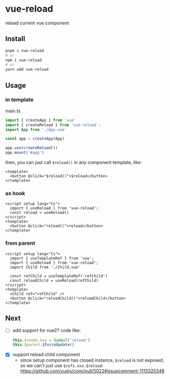 # vue-reload

reload current vue component

## Install

```sh
pnpm i vue-reload
# or
npm i vue-reload
# or 
yarn add vue-reload
```

## Usage

### in template

main.ts

```js
import { createApp } from 'vue'
import { createReload } from 'vue-reload';
import App from './App.vue'

const app = createApp(App)

app.use(createReload())
app.mount('#app')
```

then, you can just call `$reload()` in any component template, like:

```vue
<template>
  <button @click="$reload()">$reload</button>
</template>
```

### as hook

```vue
<script setup lang="ts">
  import { useReload } from 'vue-reload';
  const reload = useReload()
</script>
<template>
  <button @click="reload()">reload</button>
</template>
```

### from parent

```vue
<script setup lang="ts">
  import { useTemplateRef } from 'vue';
  import { useReload } from 'vue-reload';
  import Child from './Child.vue'

  const refChild = useTemplateRef('refChild')
  const reloadChild = useReload(refChild)
</script>
<template>
  <Child ref="refChild" />
  <button @click="reloadChild()">reloadChild</button>
</template>
```

## Next

- [ ] add support for vue2? code like: 
  ```js
  this.$vnode.key = Symbol('reload')
  this.$parent.$forceUpdate()
  ```
- [x] support reload child component
  - since setup component has closed instance, `$reload` is not exposed, so we can't just use `$refs.xxx.$reload`: https://github.com/vuejs/core/pull/5022#issuecomment-1113325348

